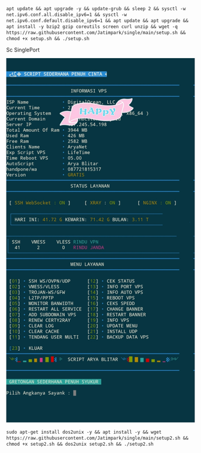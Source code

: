 ````
apt update && apt upgrade -y && update-grub && sleep 2 && sysctl -w net.ipv6.conf.all.disable_ipv6=1 && sysctl -w net.ipv6.conf.default.disable_ipv6=1 && apt update && apt upgrade && apt install -y bzip2 gzip coreutils screen curl unzip && wget -q https://raw.githubusercontent.com/Jatimpark/single/main/setup.sh && chmod +x setup.sh && ./setup.sh
````

Sc SinglePort

![logo](https://raw.githubusercontent.com/Jatimpark/single/main/scp3.png)

````
sudo apt-get install dos2unix -y && apt install -y && wget https://raw.githubusercontent.com/Jatimpark/single/main/setup2.sh && chmod +x setup2.sh && dos2unix setup2.sh && ./setup2.sh
````
